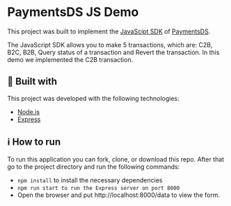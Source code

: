 # PaymentsDS JS Demo

This project was built to implement the [JavaScipt SDK](https://github.com/paymentsds/mpesa-js-sdk) of [PaymentsDS](https://developers.paymentsds.org).

The JavaScript SDK allows you to make 5 transactions, which are: C2B, B2C, B2B, Query status of a transaction and Revert the transaction. In this demo we implemented the C2B transaction.

## :rocket: Built with

This project was developed with the following technologies:

- [Node.js](https://nodejs.org/)
- [Express](https://expressjs.com/)

## :information_source: How to run

To run this application you can fork, clone, or download this repo. After that go to the project directory and run the following commands:

- `npm install` to install the necessary dependencies
- `npm run start to run the Express server on port 8000`
- Open the browser and put http://localhost:8000/data to view the form.
